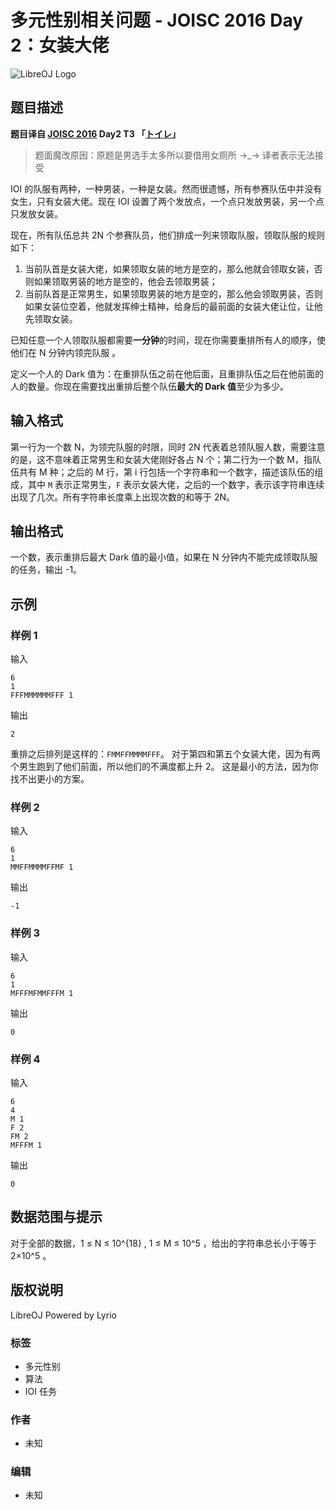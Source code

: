 # 多元性别相关问题 - JOISC 2016 Day 2：女装大佬

![LibreOJ Logo](https://static.cdn.menci.xyz/libreoj-assets/logo-website.min.svg)

## 题目描述

**题目译自 [JOISC 2016](https://www.ioi-jp.org/camp/2016/2016-sp-tasks/index.html) Day2 T3 「[トイレ](https://www.ioi-jp.org/camp/2016/2016-sp-tasks/2016-sp-d2.pdf)」**

> 题面魔改原因：原题是男选手太多所以要借用女厕所 →\_→ 译者表示无法接受

IOI 的队服有两种，一种男装，一种是女装。然而很遗憾，所有参赛队伍中并没有女生，只有女装大佬。现在 IOI 设置了两个发放点，一个点只发放男装，另一个点只发放女装。

现在，所有队伍总共 2N 个参赛队员，他们排成一列来领取队服，领取队服的规则如下：

1.  当前队首是女装大佬，如果领取女装的地方是空的，那么他就会领取女装，否则如果领取男装的地方是空的，他会去领取男装；
2.  当前队首是正常男生，如果领取男装的地方是空的，那么他会领取男装，否则如果女装位空着，他就发挥绅士精神，给身后的最前面的女装大佬让位，让他先领取女装。

已知任意一个人领取队服都需要**一分钟**的时间，现在你需要重排所有人的顺序，使他们在 N 分钟内领完队服 。

定义一个人的 Dark 值为：在重排队伍之前在他后面，且重排队伍之后在他前面的人的数量。你现在需要找出重排后整个队伍**最大的 Dark 值**至少为多少。

## 输入格式

第一行为一个数 N，为领完队服的时限，同时 2N 代表着总领队服人数，需要注意的是，这不意味着正常男生和女装大佬刚好各占 N 个；第二行为一个数 M，指队伍共有 M 种；之后的 M 行，第 i 行包括一个字符串和一个数字，描述该队伍的组成，其中 `M` 表示正常男生，`F` 表示女装大佬，之后的一个数字，表示该字符串连续出现了几次。所有字符串长度乘上出现次数的和等于 2N。

## 输出格式

一个数，表示重排后最大 Dark 值的最小值，如果在 N 分钟内不能完成领取队服的任务，输出 \-1。

## 示例

### 样例 1

输入

```
6
1
FFFMMMMMMFFF 1
```

输出

```
2
```

重排之后排列是这样的：`FMMFFMMMMFFF`。 对于第四和第五个女装大佬，因为有两个男生跑到了他们前面，所以他们的不满度都上升 2。 这是最小的方法，因为你找不出更小的方案。

### 样例 2

输入

```
6
1
MMFFMMMMFFMF 1
```

输出

```
-1
```

### 样例 3

输入

```
6
1
MFFFMFMMFFFM 1
```

输出

```
0
```

### 样例 4

输入

```
6
4
M 1
F 2
FM 2
MFFFM 1
```

输出

```
0
```

## 数据范围与提示

对于全部的数据，1 ≤ N ≤ 10^{18} , 1 ≤ M ≤ 10^5 ，给出的字符串总长小于等于 2×10^5 。

## 版权说明

LibreOJ Powered by Lyrio

### 标签
- 多元性别
- 算法
- IOI 任务

### 作者
- 未知

### 编辑
- 未知
<!-- tcd_original_link https://loj.ac/problem/2734 -->

